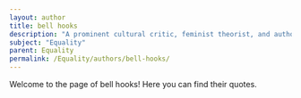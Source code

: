 ```yaml
---
layout: author
title: bell hooks
description: "A prominent cultural critic, feminist theorist, and author, hooks wrote extensively on the interconnections of race, class, and gender."
subject: "Equality"
parent: Equality
permalink: /Equality/authors/bell-hooks/
---
```


Welcome to the page of bell hooks! Here you can find their quotes.
